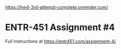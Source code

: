 https://hw4-3rd-attempt-complete.onrender.com/

# ENTR-451 Assignment #4

Full instructions at https://entr451.com/assignment-4/
